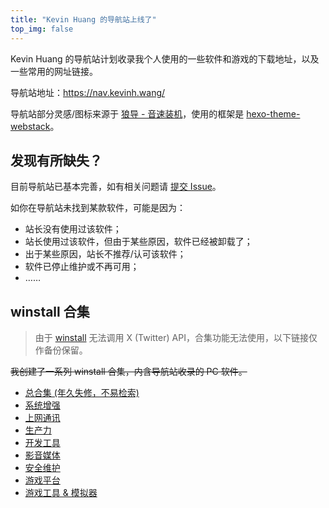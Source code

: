 ```yaml
---
title: "Kevin Huang 的导航站上线了"
top_img: false
---
```


Kevin Huang 的导航站计划收录我个人使用的一些软件和游戏的下载地址，以及一些常用的网址链接。

导航站地址：https://nav.kevinh.wang/

导航站部分灵感/图标来源于 [狼导 - 音速装机](https://sonic.volf.club/)，使用的框架是 [hexo-theme-webstack](https://github.com/HCLonely/hexo-theme-webstack/)。

## 发现有所缺失？

目前导航站已基本完善，如有相关问题请 [提交 Issue](https://github.com/KHwang9883/nav.kevinh.wang/issues)。

如你在导航站未找到某款软件，可能是因为：

- 站长没有使用过该软件；
- 站长使用过该软件，但由于某些原因，软件已经被卸载了；
- 出于某些原因，站长不推荐/认可该软件；
- 软件已停止维护或不再可用；
- ……

## winstall 合集

> 由于 [winstall](https://winstall.app/) 无法调用 X (Twitter) API，合集功能无法使用，以下链接仅作备份保留。

~~我创建了一系列 winstall 合集，内含导航站收录的 PC 软件。~~

- [总合集 (年久失修，不易检索)](https://winstall.app/packs/eOfCPORvO)
- [系统增强](https://winstall.app/packs/soUQbpd6d)
- [上网通讯](https://winstall.app/packs/19hqjKSIn)
- [生产力](https://winstall.app/packs/qKsYOdqYA)
- [开发工具](https://winstall.app/packs/Aqj4BLdxV)
- [影音媒体](https://winstall.app/packs/fgCdzr7ll)
- [安全维护](https://winstall.app/packs/1a95OlSuO)
- [游戏平台](https://winstall.app/packs/CGkDZrJ8Y)
- [游戏工具 & 模拟器](https://winstall.app/packs/nSQIWuPoW)